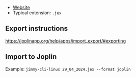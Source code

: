 - [Website](https://joplinapp.org/)
- Typical extension: `.jex`

## Export instructions

<https://joplinapp.org/help/apps/import_export/#exporting>

## Import to Joplin

Example: `jimmy-cli-linux 29_04_2024.jex --format joplin`
